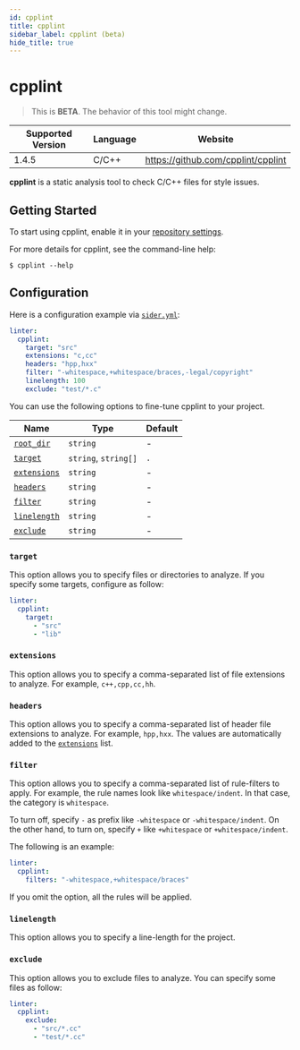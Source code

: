 ```yaml
---
id: cpplint
title: cpplint
sidebar_label: cpplint (beta)
hide_title: true
---
```


# cpplint

> This is **BETA**. The behavior of this tool might change.

| Supported Version | Language | Website                            |
| ----------------- | -------- | ---------------------------------- |
| 1.4.5             | C/C++    | https://github.com/cpplint/cpplint |

**cpplint** is a static analysis tool to check C/C++ files for style issues.

## Getting Started

To start using cpplint, enable it in your [repository settings](../../getting-started/repository-settings.md).

For more details for cpplint, see the command-line help:

```shell
$ cpplint --help
```

## Configuration

Here is a configuration example via [`sider.yml`](../../getting-started/custom-configuration.md):

```yaml
linter:
  cpplint:
    target: "src"
    extensions: "c,cc"
    headers: "hpp,hxx"
    filter: "-whitespace,+whitespace/braces,-legal/copyright"
    linelength: 100
    exclude: "test/*.c"
```

You can use the following options to fine-tune cpplint to your project.

| Name                                                                                  | Type                 | Default |
| ------------------------------------------------------------------------------------- | -------------------- | ------- |
| [`root_dir`](../../getting-started/custom-configuration.md#linteranalyzer_idroot_dir) | `string`             | -       |
| [`target`](#target)                                                                   | `string`, `string[]` | `.`     |
| [`extensions`](#extensions)                                                           | `string`             | -       |
| [`headers`](#headers)                                                                 | `string`             | -       |
| [`filter`](#filter)                                                                   | `string`             | -       |
| [`linelength`](#linelength)                                                           | `string`             | -       |
| [`exclude`](#exclude)                                                                 | `string`             | -       |

### `target`

This option allows you to specify files or directories to analyze. If you specify some targets, configure as follow:

```Yaml
linter:
  cpplint:
    target:
      - "src"
      - "lib"
```

### `extensions`

This option allows you to specify a comma-separated list of file extensions to analyze. For example, `c++,cpp,cc,hh`.

### `headers`

This option allows you to specify a comma-separated list of header file extensions to analyze. For example, `hpp,hxx`.
The values are automatically added to the [`extensions`](#extensions) list.

### `filter`

This option allows you to specify a comma-separated list of rule-filters to apply.
For example, the rule names look like `whitespace/indent`. In that case, the category is `whitespace`.

To turn off, specify `-` as prefix like `-whitespace` or `-whitespace/indent`.
On the other hand, to turn on, specify `+` like `+whitespace` or `+whitespace/indent`.

The following is an example:

```yaml
linter:
  cpplint:
    filters: "-whitespace,+whitespace/braces"
```

If you omit the option, all the rules will be applied.

### `linelength`

This option allows you to specify a line-length for the project.

### `exclude`

This option allows you to exclude files to analyze. You can specify some files as follow:

```yaml
linter:
  cpplint:
    exclude:
      - "src/*.cc"
      - "test/*.cc"
```
